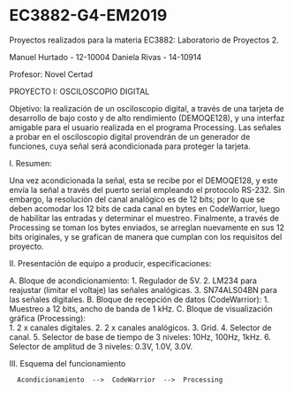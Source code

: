 # EC3882-G4-EM2019
Proyectos realizados para la materia EC3882: Laboratorio de Proyectos 2.

Manuel Hurtado - 12-10004
Daniela Rivas - 14-10914

Profesor: Novel Certad


PROYECTO I: OSCILOSCOPIO DIGITAL 

Objetivo: la realización de un osciloscopio digital, a través de una tarjeta de desarrollo de bajo costo y de alto rendimiento (DEMOQE128), y una interfaz amigable para el usuario realizada en el programa Processing. Las señales a probar en el osciloscopio digital provendrán de un generador de funciones, cuya señal será acondicionada para proteger la tarjeta.

I.	Resumen: 

Una vez acondicionada la señal, esta se recibe por el DEMOQE128, y este envía la señal a través del puerto serial empleando el protocolo RS-232. Sin embargo, la resolución del canal analógico es de 12 bits; por lo que se deben acomodar los 12 bits de cada canal en bytes en CodeWarrior, luego de habilitar las entradas y determinar el muestreo. Finalmente, a través de Processing se toman los bytes enviados, se arreglan nuevamente en sus 12 bits originales, y se grafican de manera que cumplan con los requisitos del proyecto.

II.	Presentación de equipo a producir, especificaciones:

  A.	Bloque de acondicionamiento:
      1.	Regulador de 5V.
      2.	LM234 para reajustar (limitar el voltaje) las señales analógicas.
      3.	SN74ALS04BN para las señales digitales.
  B.	Bloque de recepción de datos (CodeWarrior):
      1.	Muestreo a 12 bits, ancho de banda de 1 kHz.
  C.	Bloque de visualización gráfica (Processing):  
      1.	2 x canales digitales.
      2.	2 x canales analógicos.
      3.	Grid.
      4.	Selector de canal. 
      5.	Selector de base de tiempo de 3 niveles: 10Hz, 100Hz, 1kHz.
      6.	Selector de amplitud de 3 niveles: 0.3V, 1.0V, 3.0V.

III. Esquema del funcionamiento

      Acondicionamiento  -->  CodeWarrior  -->  Processing
